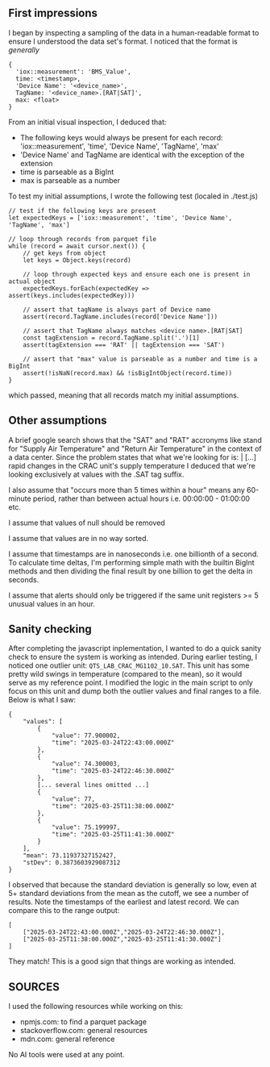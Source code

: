 ## First impressions
I began by inspecting a sampling of the data in a human-readable format to ensure I understood the data set's format. I noticed that the format is *generally*

```
{
  'iox::measurement': 'BMS_Value',
  time: <timestamp>,
  'Device Name': '<device_name>',
  TagName: '<device_name>.[RAT|SAT]',
  max: <float>
}
```

From an initial visual inspection, I deduced that:
- The following keys would always be present for each record: 'iox::measurement', 'time', 'Device Name', 'TagName', 'max'
- 'Device Name' and TagName are identical with the exception of the extension
- time is parseable as a BigInt
- max is parseable as a number

To test my initial assumptions, I wrote the following test (localed in ./test.js)

```
// test if the following keys are present
let expectedKeys = ['iox::measurement', 'time', 'Device Name', 'TagName', 'max']

// loop through records from parquet file
while (record = await cursor.next()) {
	// get keys from object
	let keys = Object.keys(record)

	// loop through expected keys and ensure each one is present in actual object
	expectedKeys.forEach(expectedKey => assert(keys.includes(expectedKey)))

	// assert that tagName is always part of Device name
	assert(record.TagName.includes(record['Device Name']))

	// assert that TagName always matches <device name>.[RAT|SAT]
	const tagExtension = record.TagName.split('.')[1]
	assert(tagExtension === 'RAT' || tagExtension === 'SAT')

	// assert that "max" value is parseable as a number and time is a BigInt
	assert(!isNaN(record.max) && !isBigIntObject(record.time))
}
```
which passed, meaning that all records match my initial assumptions.


## Other assumptions
A brief google search shows that the "SAT" and "RAT" accronyms like stand for "Supply Air Temperature" and "Return Air Temperature" in the context of a data center. Since the problem states that what we're looking for is: 
| [...] rapid changes in the CRAC unit's supply temperature
I deduced that we're looking exclusively at values with the .SAT tag suffix.

I also assume that "occurs more than 5 times within a hour" means any 60-minute period, rather than between actual hours i.e. 00:00:00 - 01:00:00 etc.

I assume that values of null should be removed

I assume that values are in no way sorted.

I assume that timestamps are in nanoseconds i.e. one billionth of a second. To calculate time deltas, I'm performing simple math with the builtin BigInt methods and then dividing the final result by one billion to get the delta in seconds.

I assume that alerts should only be triggered if the same unit registers >= 5 unusual values in an hour.



## Sanity checking
After completing the javascript inplementation, I wanted to do a quick sanity check to ensure the system is working as intended. During earlier testing, I noticed one outlier unit: `QTS_LAB_CRAC_MG1102_10.SAT`. This unit has some pretty wild swings in temperature (compared to the mean), so it would serve as my reference point. I modified the logic in the main script to only focus on this unit and dump both the outlier values and final ranges to a file. Below is what I saw:
```
{
	"values": [
		{
			"value": 77.900002,
			"time": "2025-03-24T22:43:00.000Z"
		},
		{
			"value": 74.300003,
			"time": "2025-03-24T22:46:30.000Z"
		},
		[... several lines omitted ...]
		{
			"value": 77,
			"time": "2025-03-25T11:38:00.000Z"
		},
		{
			"value": 75.199997,
			"time": "2025-03-25T11:41:30.000Z"
		}
	],
	"mean": 73.11937327152427,
	"stDev": 0.3873603929087312
}
```

I observed that because the standard deviation is generally so low, even at 5+ standard deviations from the mean as the cutoff, we see a number of results. Note the timestamps of the earliest and latest record. We can compare this to the range output: 
```
[
	["2025-03-24T22:43:00.000Z","2025-03-24T22:46:30.000Z"],
	["2025-03-25T11:38:00.000Z","2025-03-25T11:41:30.000Z"]
]
```
They match! This is a good sign that things are working as intended.






## SOURCES
I used the following resources while working on this:
- npmjs.com: 			to find a parquet package
- stackoverflow.com: 	general resources
- mdn.com: 				general reference

No AI tools were used at any point.
